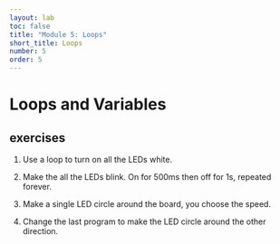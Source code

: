 ```yaml
---
layout: lab
toc: false
title: "Module 5: Loops"
short_title: Loops
number: 5
order: 5
---
```


# Loops and Variables

## exercises
1. Use a loop to turn on all the LEDs white.

1. Make the all the LEDs blink. On for 500ms then off for 1s, repeated forever.

1. Make a single LED circle around the board, you choose the speed. 

1. Change the last program to make the LED circle around the other direction.